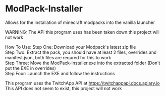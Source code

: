 # ModPack-Installer
Allows for the installation of minecraft modpacks into the vanilla launcher

WARNING: The API this program uses has been taken down
this project will not work


How To Use:
Step One: Download your Modpack's latest zip file
<br>
Step Two: Extract the pack, you should have at least 2 files, overrides and manifest.json, both files are requred for this to work
<br>
Step Three: Move the ModPack-Installer.exe into the extracted folder (Don't put the EXE in overrides)
<br>
Step Four: Launch the EXE and follow the instructions

This program uses the TwitchApp API at https://twitchappapi.docs.apiary.io
This API does not seem to exist, this project will not work
